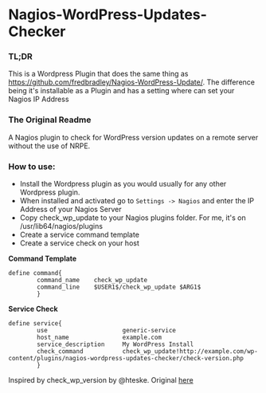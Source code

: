 Nagios-WordPress-Updates-Checker
===============

### TL;DR
This is a Wordpress Plugin that does the same thing as https://github.com/fredbradley/Nagios-WordPress-Update/. The difference being it's installable as a Plugin and has a setting where can set your Nagios IP Address

### The Original Readme
A Nagios plugin to check for WordPress version updates on a remote server without the use of NRPE.

### How to use:

- Install the Wordpress plugin as you would usually for any other Wordpress plugin.
- When installed and activated go to `Settings -> Nagios` and enter the IP Address of your Nagios Server
- Copy check\_wp\_update to your Nagios plugins folder. For me, it's on /usr/lib64/nagios/plugins
- Create a service command template
- Create a service check on your host

__Command Template__

	define command{
	        command_name    check_wp_update
	        command_line    $USER1$/check_wp_update $ARG1$
	        }

__Service Check__

	define service{
	        use                     generic-service
	        host_name               example.com
	        service_description     My WordPress Install
	        check_command           check_wp_update!http://example.com/wp-content/plugins/nagios-wordpress-updates-checker/check-version.php
	        }

Inspired by check\_wp\_version by @hteske. Original [here](http://exchange.nagios.org/directory/Plugins/CMS-and-Blog-Software/Wordpress/check_wp_version/details)

